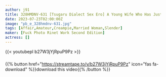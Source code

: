 ```yaml
---
author: j91
title: 328HMDNV-631 [Tsugaru Dialect Sex Ero] A Young Wife Who Has Just Moved To Tokyo Is 25 Years Old. I Got Excited At The Photo Shoot And Took It Home To The Hotel. ! [Chi ○ Pojawa Megu! ! ]
date: 2023-07-23T02:00:00Z
image: "pb_e_328hmdnv-631.jpg"
tags: [Affair,Amateur,Creampie,Married Woman,Slender]
maker: [Fuck Photo Rinet Work Second Edition]
actress: []
---
```



{{< youtubepl b27W3jYjRpuP9Pz >}}
###

{{% button href="https://streamtape.to/v/b27W3jYjRpuP9Pz" icon="fas fa-download" %}}download this video{{% /button %}}

